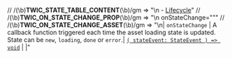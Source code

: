 // /(\b)__TWIC_STATE_TABLE_CONTENT__(\b)/gm => "\n  - [Lifecycle](#lifecycle)"
// /(\b)__TWIC_ON_STATE_CHANGE_PROP__(\b)/gm => "\n  onStateChange=\"<function>\""
// /(\b)__TWIC_ON_STATE_CHANGE_ASSET__(\b)/gm => "\n| `onStateChange` | A callback function triggered each time the asset loading state is updated. State can be `new`, `loading`, `done` or `error`.| [`( stateEvent: StateEvent ) => void`](#loading-state-values) | |"

